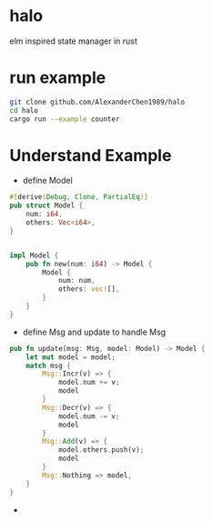 # halo
elm inspired state manager in rust

# run example 
```bash
git clone github.com/AlexanderChen1989/halo
cd halo 
cargo run --example counter
```

# Understand Example
* define Model
```rust
#[derive(Debug, Clone, PartialEq)]
pub struct Model {
    num: i64,
    others: Vec<i64>,
}


impl Model {
    pub fn new(num: i64) -> Model {
        Model {
            num: num,
            others: vec![],
        }
    }
}
``` 
* define Msg and update to handle Msg
```rust
pub fn update(msg: Msg, model: Model) -> Model {
    let mut model = model;
    match msg {
        Msg::Incr(v) => {
            model.num += v;
            model
        }
        Msg::Decr(v) => {
            model.num -= v;
            model
        }
        Msg::Add(v) => {
            model.others.push(v);
            model
        }
        Msg::Nothing => model,
    }
}
```

* 
